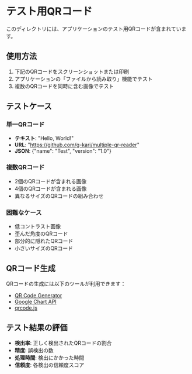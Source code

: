 # テスト用QRコード

このディレクトリには、アプリケーションのテスト用QRコードが含まれています。

## 使用方法

1. 下記のQRコードをスクリーンショットまたは印刷
2. アプリケーションの「ファイルから読み取り」機能でテスト
3. 複数のQRコードを同時に含む画像でテスト

## テストケース

### 単一QRコード

- **テキスト**: "Hello, World!"
- **URL**: "https://github.com/g-kari/multiple-qr-reader"
- **JSON**: {"name": "Test", "version": "1.0"}

### 複数QRコード

- 2個のQRコードが含まれる画像
- 4個のQRコードが含まれる画像
- 異なるサイズのQRコードの組み合わせ

### 困難なケース

- 低コントラスト画像
- 歪んだ角度のQRコード
- 部分的に隠れたQRコード
- 小さいサイズのQRコード

## QRコード生成

QRコードの生成には以下のツールが利用できます：

- [QR Code Generator](https://www.qr-code-generator.com/)
- [Google Chart API](https://developers.google.com/chart/infographics/docs/qr_codes)
- [qrcode.js](https://github.com/davidshimjs/qrcodejs)

## テスト結果の評価

- **検出率**: 正しく検出されたQRコードの割合
- **精度**: 誤検出の数
- **処理時間**: 検出にかかった時間
- **信頼度**: 各検出の信頼度スコア
